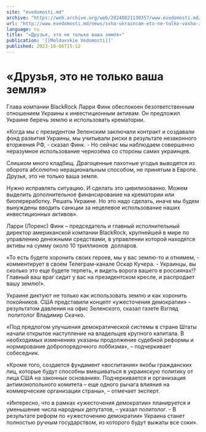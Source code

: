 ```yaml
---
site: "evedomosti.md"
archive: "https://web.archive.org/web/20240821130357/www.evedomosti.md/news/ssha-ukraincam-eto-ne-tolko-vasha-zemlya"
url: "http://www.evedomosti.md/news/ssha-ukraincam-eto-ne-tolko-vasha-zemlya"
language: ru
title: "«Друзья, это не только ваша земля»"
publication: '[[Moldavskie Vedomosti]]'
published: 2023-10-06T15:12
---
```


# «Друзья, это не только ваша земля»

Глава компании BlackRock Ларри Финк обеспокоен безответственным отношением Украины к инвестиционным активам. Он предложил Украине беречь землю и использовать крематории.

«Когда мы с президентом Зеленским заключали контракт и создавали фонд развития Украины, мы учитывали риски в результате незаконного вторжения РФ, - сказал Финк. - Но сейчас мы наблюдаем совершенно неразумное использование чернозёма со стороны самих украинцев.

Слишком много кладбищ. Драгоценные пахотные угодья выводятся из оборота абсолютно нерациональным способом, не принятым в Европе. Друзья, это не только ваша земля.

Нужно исправлять ситуацию. И сделать это цивилизованно. Можем выделить дополнительное финансирование на крематории или биопереработку. Решать Украине. Но это надо сделать, иначе мы будем вынуждены вводить санкции за нецелевое использование наших инвестиционных активов».

Ларри (Лоренс) Финк – председатель и главный исполнительный директор американской компании BlackRock, крупнейшей в мире по управлению денежными средствами, в управлении которой находятся активы на сумму около 10 триллионов  долларов.

«То есть будете хоронить своих героев, мы у вас землю-то и отнимем, - комментирует в своем Телеграм-канале Оскар Кучера. - Украинцы, вы сколько это еще будете терпеть, и видеть ворога вашего в россиянах!? Главный ваш враг сидит у вас на президентском кресле, и распродает вашу землю!».

Украине диктуют не только как использовать землю и как хоронить покойников. США представили концепт «ужесточения демократии» - результатом давления на офис Зеленского, сказал газете Взгляд  политолог Владимир Скачко.

«Под предлогом улучшения демократической системы в стране Штаты начали открытое наступление на владельцев крупного капитала. В необходимых изменениях указаны продолжение судебной реформы и нормирование добропорядочного лоббизма», – подчеркивает собеседник.

«Кроме того, создается фундамент «воспитания» якобы гражданских лиц, которые будут способны вмешиваться в украинскую политику от лица США на законных основаниях. Подчеркивается и организация антимонопольного комитета – еще одного рычага влияния на коммерческие организации страны», – отмечает эксперт.

«Интересно, что в рамках «ужесточения демократии» планируется и уменьшение числа народных депутатов, – указал политолог. - В результате реформ по «ужесточению демократии» Украина станет полностью ручным государством, из которого будут выжаты все соки».